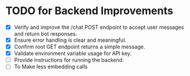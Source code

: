 # TODO for Backend Improvements

- [x] Verify and improve the /chat POST endpoint to accept user messages and return bot responses.
- [x] Ensure error handling is clear and meaningful.
- [x] Confirm root GET endpoint returns a simple message.
- [x] Validate environment variable usage for API key.
- [ ] Provide instructions for running the backend.
- [ ] To Make less embedding calls 
